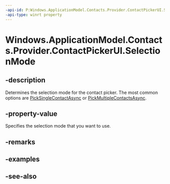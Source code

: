 ```yaml
---
-api-id: P:Windows.ApplicationModel.Contacts.Provider.ContactPickerUI.SelectionMode
-api-type: winrt property
---
```


<!-- Property syntax
public Windows.ApplicationModel.Contacts.ContactSelectionMode SelectionMode { get; }
-->

# Windows.ApplicationModel.Contacts.Provider.ContactPickerUI.SelectionMode

## -description
Determines the selection mode for the contact picker. The most common options are [PickSingleContactAsync](../windows.applicationmodel.contacts/contactpicker_picksinglecontactasync.md) or [PickMultipleContactsAsync](../windows.applicationmodel.contacts/contactpicker_pickmultiplecontactsasync.md).

## -property-value
Specifies the selection mode that you want to use.

## -remarks

## -examples

## -see-also
